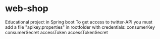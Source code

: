 # web-shop

Educational project in Spring boot To get access to twitter-API you must add a file "apikey.properties" in rootfolder
with credentials:
consumerKey consumerSecret accessToken accessTokenSecret